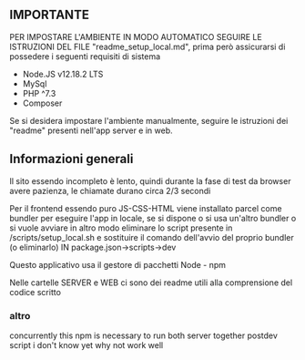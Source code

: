 ## IMPORTANTE
PER IMPOSTARE L'AMBIENTE IN MODO AUTOMATICO SEGUIRE LE ISTRUZIONI DEL FILE "readme_setup_local.md", prima però assicurarsi di possedere i seguenti requisiti di sistema

- Node.JS v12.18.2 LTS
- MySql
- PHP ^7.3
- Composer

Se si desidera impostare l'ambiente manualmente, seguire le istruzioni dei "readme" presenti nell'app server e in web.

## Informazioni generali  
Il sito essendo incompleto è lento, quindi durante la fase di test da browser avere pazienza, le chiamate durano circa 2/3 secondi

Per il frontend essendo puro JS-CSS-HTML viene installato parcel come bundler per eseguire l'app in locale, se si dispone o si usa un'altro bundler o si vuole avviare in altro modo eliminare lo script presente in /scripts/setup_local.sh e sostituire il comando dell'avvio del proprio bundler (o eliminarlo) IN package.json->scripts->dev

Questo applicativo usa il gestore di pacchetti Node - npm 

Nelle cartelle SERVER e WEB ci sono dei readme utili alla comprensione del codice scritto

### altro
concurrently
this npm is necessary to run both server together
postdev script i don't know yet why not work well